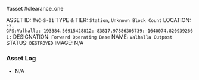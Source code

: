 #asset #clearance_one 

ASSET ID: `TWC-S-01`
TYPE & TIER: `Station`, `Unknown Block Count`
LOCATION: `E2, GPS:Valhalla:-193384.56915428812:-83817.97886305739:-1640074.8209392661:`
DESIGNATION: `Forward Operating Base`
NAME: `Valhalla Outpost`
STATUS: `DESTROYED`
IMAGE: N/A
### Asset Log
- N/A